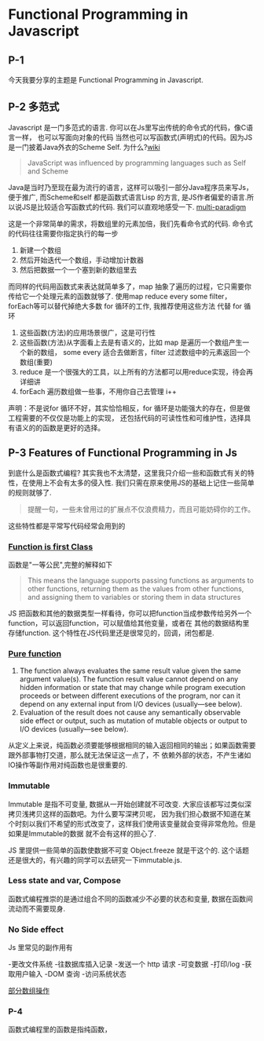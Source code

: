# Functional Programming in Javascript

## P-1

今天我要分享的主题是 Functional Programming in Javascript.

## P-2 多范式

Javascript 是一门多范式的语言. 你可以在Js里写出传统的命令式的代码，像C语言一样， 也可以写面向对象的代码
当然也可以写函数式(声明式)的代码。因为JS是一门披着Java外衣的Scheme Self. 为什么?[wiki](https://en.wikipedia.org/wiki/JavaScript)

> JavaScript was influenced by programming languages such as Self and Scheme

Java是当时乃至现在最为流行的语言，这样可以吸引一部分Java程序员来写Js，便于推广, 而Scheme和self 都是函数式语言Lisp
的方言, 是JS作者偏爱的语言.所以说JS是比较适合写函数式的代码. 我们可以直观地感受一下. [multi-paradigm](./multi-paradigm.js)

这是一个非常简单的需求，将数组里的元素加倍，我们先看命令式的代码.
命令式的代码往往需要你指定执行的每一步

1. 新建一个数组
2. 然后开始迭代一个数组，手动增加计数器
3. 然后把数据一个一个塞到新的数组里去

而同样的代码用函数式来表达就简单多了，map 抽象了遍历的过程，它只需要你传给它一个处理元素的函数就够了.
使用map reduce every some filter，forEach等可以替代掉绝大多数 for 循环的工作, 我推荐使用这些方法
代替 for 循环

1. 这些函数(方法)的应用场景很广，这是可行性
2. 这些函数(方法)从字面看上去是有语义的，比如 map 是遍历一个数组产生一个新的数组，
some every 适合去做断言，filter 过滤数组中的元素返回一个数组(重要)
3. reduce 是一个很强大的工具，以上所有的方法都可以用reduce实现，待会再详细讲
3. forEach 遍历数组做一些事，不用你自己去管理 i++

声明：不是说for 循环不好，其实恰恰相反，for 循环是功能强大的存在，但是做工程需要的不仅仅是功能上的实现，
还包括代码的可读性性和可维护性，选择具有语义的的函数是更好的选择。

## P-3 Features of Functional Programming in Js

到底什么是函数式编程? 其实我也不太清楚，这里我只介绍一些和函数式有关的特性，在使用上不会有太多的侵入性.
我们只需在原来使用JS的基础上记住一些简单的规则就够了.

> 提醒一句，一些未曾用过的扩展点不仅浪费精力，而且可能妨碍你的工作。

这些特性都是平常写代码经常会用到的

### [Function is first Class](https://en.wikipedia.org/wiki/First-class_function)

函数是"一等公民",完整的解释如下

> This means the language supports passing functions as arguments to other functions, returning them as the values from other functions, and assigning them to variables or storing them in data structures

JS 把函数和其他的数据类型一样看待，你可以把function当成参数传给另外一个function，可以返回function，可以赋值给其他变量，或者在
其他的数据结构里存储function. 这个特性在JS代码里还是很常见的，回调，闭包都是.

### [Pure function](https://en.wikipedia.org/wiki/Pure_function)

>
1. The function always evaluates the same result value given the same argument value(s). The function result value cannot depend on any hidden information or state that may change while program execution proceeds or between different executions of the program, nor can it depend on any external input from I/O devices (usually—see below).
2. Evaluation of the result does not cause any semantically observable side effect or output, such as mutation of mutable objects or output to I/O devices (usually—see below).

从定义上来说，纯函数必须要能够根据相同的输入返回相同的输出；如果函数需要跟外部事物打交道，那么就无法保证这一点了，不
依赖外部的状态，不产生诸如IO操作等副作用对纯函数也是很重要的.

### Immutable

Immutable 是指不可变量, 数据从一开始创建就不可改变. 大家应该都写过类似深拷贝浅拷贝这样的函数吧。为什么要写深拷贝呢，
因为我们担心数据不知道在某个时刻以我们不希望的形式改变了，这样我们使用该变量就会变得非常危险。但是如果是Immutable的数据
就不会有这样的担心了.

JS 里提供一些简单的函数使数据不可变 Object.freeze 就是干这个的.
这个话题还是很大的，有兴趣的同学可以去研究一下immutable.js.

### Less state and var, Compose

函数式编程推崇的是通过组合不同的函数减少不必要的状态和变量, 数据在函数间流动而不需要现身.

### No Side effect

Js 里常见的副作用有

-更改文件系统
-往数据库插入记录
-发送一个 http 请求
-可变数据
-打印/log
-获取用户输入
-DOM 查询
-访问系统状态

[部分数组操作](./array.js)

### P-4
函数式编程里的函数是指纯函数，
